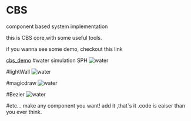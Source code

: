 CBS
===

component based system implementation

this is CBS core,with some useful tools.


if you wanna see some demo, checkout this  link

[cbs_demo](https://github.com/cubase01/cbs_demo)
#water simulation SPH
![water](https://github.com/cubase01/CBS/blob/master/water.gif)

#lightWall
![water](https://github.com/cubase01/CBS/blob/master/lightWall.gif)


#magicdraw
![water](https://github.com/cubase01/CBS/blob/master/magicdraw.gif)

#Bezier
![water](https://github.com/cubase01/CBS/blob/master/Bezier.gif)

#etc... make any component you want! add it ,that`s it .code is eaiser than you ever think.
